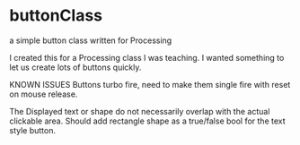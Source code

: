 buttonClass
===========

a simple button class written for Processing

I created this for a Processing class I was teaching.  I wanted something to let us create lots of buttons quickly.

KNOWN ISSUES
Buttons turbo fire, need to make them single fire with reset on mouse release.

The Displayed text or shape do not necessarily overlap with the actual clickable area.
Should add rectangle shape as a true/false bool for the text style button.


